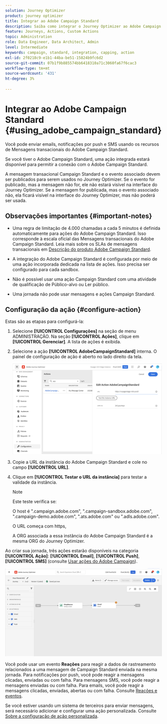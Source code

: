 ```yaml
---
solution: Journey Optimizer
product: journey optimizer
title: Integrar ao Adobe Campaign Standard
description: Saiba como integrar o Journey Optimizer ao Adobe Campaign Standard
feature: Journeys, Actions, Custom Actions
topic: Administration
role: Data Engineer, Data Architect, Admin
level: Intermediate
keywords: campaign, standard, integration, capping, action
exl-id: 2f0218c9-e1b1-44ba-be51-15824b9fc6d2
source-git-commit: 07b1f9b885574bb6418310a71c3060fa67f6cac3
workflow-type: tm+mt
source-wordcount: '431'
ht-degree: 3%

---
```


# Integrar ao Adobe Campaign Standard {#using_adobe_campaign_standard}

Você pode enviar emails, notificações por push e SMS usando os recursos de Mensagens transacionais do Adobe Campaign Standard.

Se você tiver o Adobe Campaign Standard, uma ação integrada estará disponível para permitir a conexão com o Adobe Campaign Standard.

A mensagem transacional Campaign Standard e o evento associado devem ser publicados para serem usados no Journey Optimizer. Se o evento for publicado, mas a mensagem não for, ele não estará visível na interface do Journey Optimizer. Se a mensagem for publicada, mas o evento associado não, ela ficará visível na interface do Journey Optimizer, mas não poderá ser usada.

## Observações importantes {#important-notes}

* Uma regra de limitação de 4.000 chamadas a cada 5 minutos é definida automaticamente para ações do Adobe Campaign Standard. Isso corresponde à escala oficial das Mensagens transacionais do Adobe Campaign Standard. Leia mais sobre os SLAs de mensagens transacionais em [Descrição do produto Adobe Campaign Standard](https://helpx.adobe.com/br/legal/product-descriptions/campaign-standard.html).

* A integração do Adobe Campaign Standard é configurada por meio de uma ação incorporada dedicada na lista de ações. Isso precisa ser configurado para cada sandbox.

* Não é possível usar uma ação Campaign Standard com uma atividade de qualificação de Público-alvo ou Ler público.

* Uma jornada não pode usar mensagens e ações Campaign Standard.

## Configuração da ação {#configure-action}

Estas são as etapas para configurá-la:

1. Selecione **[!UICONTROL Configurações]** na seção de menu ADMINISTRAÇÃO. Na seção **[!UICONTROL Ações]**, clique em **[!UICONTROL Gerenciar]**. A lista de ações é exibida.

1. Selecione a ação **[!UICONTROL AdobeCampaignStandard]** interna. O painel de configuração de ação é aberto no lado direito da tela.

   ![](assets/actioncampaign.png)

1. Copie a URL da instância do Adobe Campaign Standard e cole no campo **[!UICONTROL URL]**.

1. Clique em **[!UICONTROL Testar o URL da instância]** para testar a validade da instância.

   >[!NOTE]
   >
   >Este teste verifica se:
   >
   >O host é &quot;.campaign.adobe.com&quot;, &quot;.campaign-sandbox.adobe.com&quot;, &quot;.campaign-demo.adobe.com&quot;, &quot;.ats.adobe.com&quot; ou &quot;.adls.adobe.com&quot;.
   >
   >O URL começa com https,
   >
   >A ORG associada a essa instância do Adobe Campaign Standard é a mesma ORG do Journey Optimizer.

Ao criar sua jornada, três ações estarão disponíveis na categoria **[!UICONTROL Ação]**: **[!UICONTROL Email]**, **[!UICONTROL Push]**, **[!UICONTROL SMS]** (consulte [Usar ações do Adobe Campaign](../building-journeys/using-adobe-campaign-standard.md)).

![](assets/journey58.png)

Você pode usar um evento **Reações** para reagir a dados de rastreamento relacionados a uma mensagem de Campaign Standard enviada na mesma jornada. Para notificações por push, você pode reagir a mensagens clicadas, enviadas ou com falha. Para mensagens SMS, você pode reagir a mensagens enviadas ou com falha. Para emails, você pode reagir a mensagens clicadas, enviadas, abertas ou com falha. Consulte [Reações e eventos](../building-journeys/reaction-events.md).

Se você estiver usando um sistema de terceiros para enviar mensagens, será necessário adicionar e configurar uma ação personalizada. Consulte [Sobre a configuração de ação personalizada](../action/about-custom-action-configuration.md).